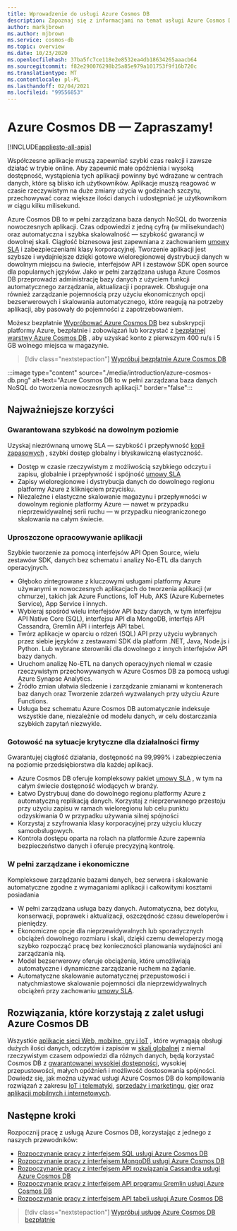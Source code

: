 ```yaml
---
title: Wprowadzenie do usługi Azure Cosmos DB
description: Zapoznaj się z informacjami na temat usługi Azure Cosmos DB. Ta dostępna w skali światowej, wielomodelowa baza danych zapewnia małe opóźnienia, elastyczną skalowalność i wysoką dostępność oraz oferuje natywną obsługę danych NoSQL.
author: markjbrown
ms.author: mjbrown
ms.service: cosmos-db
ms.topic: overview
ms.date: 10/23/2020
ms.openlocfilehash: 37ba5fc7ce118e2e8532ea4db18634265aaacb64
ms.sourcegitcommit: f82e290076298b25a85e979a101753f9f16b720c
ms.translationtype: MT
ms.contentlocale: pl-PL
ms.lasthandoff: 02/04/2021
ms.locfileid: "99556853"
---
```

# <a name="welcome-to-azure-cosmos-db"></a>Azure Cosmos DB — Zapraszamy!
[!INCLUDE[appliesto-all-apis](includes/appliesto-all-apis.md)]

Współczesne aplikacje muszą zapewniać szybki czas reakcji i zawsze działać w trybie online. Aby zapewnić małe opóźnienia i wysoką dostępność, wystąpienia tych aplikacji powinny być wdrażane w centrach danych, które są blisko ich użytkowników. Aplikacje muszą reagować w czasie rzeczywistym na duże zmiany użycia w godzinach szczytu, przechowywać coraz większe ilości danych i udostępniać je użytkownikom w ciągu kilku milisekund.

Azure Cosmos DB to w pełni zarządzana baza danych NoSQL do tworzenia nowoczesnych aplikacji. Czas odpowiedzi z jedną cyfrą (w milisekundach) oraz automatyczna i szybka skalowalność — szybkość gwarancji w dowolnej skali. Ciągłość biznesowa jest zapewniana z zachowaniem [umowy SLA](https://azure.microsoft.com/support/legal/sla/cosmos-db) i zabezpieczeniami klasy korporacyjnej. Tworzenie aplikacji jest szybsze i wydajniejsze dzięki gotowe wieloregionowej dystrybucji danych w dowolnym miejscu na świecie, interfejsów API i zestawów SDK open source dla popularnych języków. Jako w pełni zarządzana usługa Azure Cosmos DB przeprowadzi administrację bazy danych z użyciem funkcji automatycznego zarządzania, aktualizacji i poprawek. Obsługuje ona również zarządzanie pojemnością przy użyciu ekonomicznych opcji bezserwerowych i skalowania automatycznego, które reagują na potrzeby aplikacji, aby pasowały do pojemności z zapotrzebowaniem.

Możesz bezpłatnie [Wypróbować Azure Cosmos DB](https://azure.microsoft.com/try/cosmosdb/) bez subskrypcji platformy Azure, bezpłatnie i zobowiązań lub korzystać z [bezpłatnej warstwy Azure Cosmos DB](optimize-dev-test.md#azure-cosmos-db-free-tier) , aby uzyskać konto z pierwszym 400 ru/s i 5 GB wolnego miejsca w magazynie.

> [!div class="nextstepaction"]
> [Wypróbuj bezpłatnie Azure Cosmos DB](https://azure.microsoft.com/try/cosmosdb/)

:::image type="content" source="./media/introduction/azure-cosmos-db.png" alt-text="Azure Cosmos DB to w pełni zarządzana baza danych NoSQL do tworzenia nowoczesnych aplikacji." border="false":::

## <a name="key-benefits"></a>Najważniejsze korzyści

### <a name="guaranteed-speed-at-any-scale"></a>Gwarantowana szybkość na dowolnym poziomie

Uzyskaj niezrównaną umowę SLA — szybkość i przepływność [kopii zapasowych](https://azure.microsoft.com/support/legal/sla/cosmos-db) , szybki dostęp globalny i błyskawiczną elastyczność.

- Dostęp w czasie rzeczywistym z możliwością szybkiego odczytu i zapisu, globalnie i przepływność i spójność [umowy SLA](https://azure.microsoft.com/support/legal/sla/cosmos-db)
- Zapisy wieloregionowe i dystrybucja danych do dowolnego regionu platformy Azure z kliknięciem przycisku.
- Niezależne i elastyczne skalowanie magazynu i przepływności w dowolnym regionie platformy Azure — nawet w przypadku nieprzewidywalnej serii ruchu — w przypadku nieograniczonego skalowania na całym świecie.

### <a name="simplified-application-development"></a>Uproszczone opracowywanie aplikacji

Szybkie tworzenie za pomocą interfejsów API Open Source, wielu zestawów SDK, danych bez schematu i analizy No-ETL dla danych operacyjnych.

- Głęboko zintegrowane z kluczowymi usługami platformy Azure używanymi w nowoczesnych aplikacjach do tworzenia aplikacji (w chmurze), takich jak Azure Functions, IoT Hub, AKS (Azure Kubernetes Service), App Service i innych.
- Wybieraj spośród wielu interfejsów API bazy danych, w tym interfejsu API Native Core (SQL), interfejsu API dla MongoDB, interfejs API Cassandra, Gremlin API i interfejs API tabel.
- Twórz aplikacje w oparciu o rdzeń (SQL) API przy użyciu wybranych przez siebie języków z zestawami SDK dla platform .NET, Java, Node.js i Python. Lub wybrane sterowniki dla dowolnego z innych interfejsów API bazy danych.
- Uruchom analizę No-ETL na danych operacyjnych niemal w czasie rzeczywistym przechowywanych w Azure Cosmos DB za pomocą usługi Azure Synapse Analytics.
- Źródło zmian ułatwia śledzenie i zarządzanie zmianami w kontenerach baz danych oraz Tworzenie zdarzeń wyzwalanych przy użyciu Azure Functions.
- Usługa bez schematu Azure Cosmos DB automatycznie indeksuje wszystkie dane, niezależnie od modelu danych, w celu dostarczania szybkich zapytań niezwykle.

### <a name="mission-critical-ready"></a>Gotowość na sytuacje krytyczne dla działalności firmy

Gwarantujej ciągłość działania, dostępność na 99,999% i zabezpieczenia na poziomie przedsiębiorstwa dla każdej aplikacji.

- Azure Cosmos DB oferuje kompleksowy pakiet [umowy SLA](https://azure.microsoft.com/support/legal/sla/cosmos-db) , w tym na całym świecie dostępność wiodących w branży.
- Łatwo Dystrybuuj dane do dowolnego regionu platformy Azure z automatyczną replikacją danych. Korzystaj z nieprzerwanego przestoju przy użyciu zapisu w ramach wieloregionu lub celu punktu odzyskiwania 0 w przypadku używania silnej spójności
- Korzystaj z szyfrowania klasy korporacyjnej przy użyciu kluczy samoobsługowych.
- Kontrola dostępu oparta na rolach na platformie Azure zapewnia bezpieczeństwo danych i oferuje precyzyjną kontrolę.

### <a name="fully-managed-and-cost-effective"></a>W pełni zarządzane i ekonomiczne

Kompleksowe zarządzanie bazami danych, bez serwera i skalowanie automatyczne zgodne z wymaganiami aplikacji i całkowitymi kosztami posiadania

- W pełni zarządzana usługa bazy danych. Automatyczna, bez dotyku, konserwacji, poprawek i aktualizacji, oszczędność czasu deweloperów i pieniędzy.
- Ekonomiczne opcje dla nieprzewidywalnych lub sporadycznych obciążeń dowolnego rozmiaru i skali, dzięki czemu deweloperzy mogą szybko rozpocząć pracę bez konieczności planowania wydajności ani zarządzania nią.
- Model bezserwerowy oferuje obciążenia, które umożliwiają automatyczne i dynamiczne zarządzanie ruchem na żądanie.
- Automatyczne skalowanie automatycznej przepustowości i natychmiastowe skalowanie pojemności dla nieprzewidywalnych obciążeń przy zachowaniu [umowy SLA](https://azure.microsoft.com/support/legal/sla/cosmos-db).

## <a name="solutions-that-benefit-from-azure-cosmos-db"></a>Rozwiązania, które korzystają z zalet usługi Azure Cosmos DB

Wszystkie [aplikacje sieci Web, mobilne, gry i IoT](use-cases.md) , które wymagają obsługi dużych ilości danych, odczytów i zapisów w [skali globalnej](distribute-data-globally.md) z niemal rzeczywistym czasem odpowiedzi dla różnych danych, będą korzystać Cosmos DB z [gwarantowanej wysokiej dostępności](https://azure.microsoft.com/support/legal/sla/cosmos-db/), wysokiej przepustowości, małych opóźnień i możliwość dostosowania spójności. Dowiedz się, jak można używać usługi Azure Cosmos DB do kompilowania rozwiązań z zakresu [IoT i telematyki](use-cases.md#iot-and-telematics), [sprzedaży i marketingu](use-cases.md#retail-and-marketing), [gier](use-cases.md#gaming) oraz [aplikacji mobilnych i internetowych](use-cases.md#web-and-mobile-applications).

## <a name="next-steps"></a>Następne kroki

Rozpocznij pracę z usługą Azure Cosmos DB, korzystając z jednego z naszych przewodników:

- [Rozpoczynanie pracy z interfejsem SQL usługi Azure Cosmos DB](create-sql-api-dotnet.md)
- [Rozpoczynanie pracy z interfejsem MongoDB usługi Azure Cosmos DB](create-mongodb-nodejs.md)
- [Rozpoczynanie pracy z interfejsem API rozwiązania Cassandra usługi Azure Cosmos DB](create-cassandra-dotnet.md)
- [Rozpoczynanie pracy z interfejsem API programu Gremlin usługi Azure Cosmos DB](create-graph-dotnet.md)
- [Rozpoczynanie pracy z interfejsem API tabeli usługi Azure Cosmos DB](create-table-dotnet.md)

> [!div class="nextstepaction"]
> [Wypróbuj usługę Azure Cosmos DB bezpłatnie](https://azure.microsoft.com/try/cosmosdb/)
